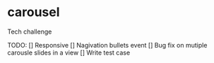 # carousel
Tech challenge

TODO:
[] Responsive
[] Nagivation bullets event
[] Bug fix on mutiple carousle slides in a view
[] Write test case
